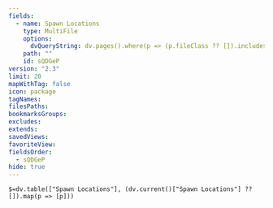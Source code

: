 ```yaml
---
fields:
  - name: Spawn Locations
    type: MultiFile
    options:
      dvQueryString: dv.pages().where(p => (p.fileClass ?? []).includes("Location"))
    path: ""
    id: sQDGeP
version: "2.3"
limit: 20
mapWithTag: false
icon: package
tagNames: 
filesPaths: 
bookmarksGroups: 
excludes: 
extends:
savedViews: 
favoriteView: 
fieldsOrder:
  - sQDGeP
hide: true
---
```


`$=dv.table(["Spawn Locations"], (dv.current()["Spawn Locations"] ?? []).map(p => [p]))`